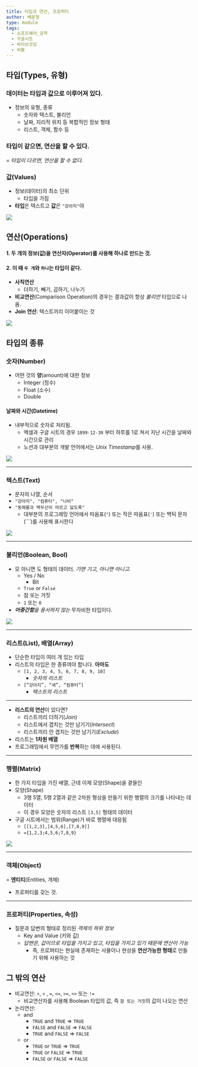 ```yaml
---
title: 타입과 연산, 프로퍼티
author: 배문형
type: module
tags:
  - 소프트웨어_공학
  - 구글시트
  - 바이브코딩
  - 버블
---
```


## 타입(Types, 유형)

### 데이터는 타입과 값으로 이루어져 있다.

- 정보의 유형, 종류
    - 숫자와 텍스트, 불리언
    - 날짜, 지리적 위치 등 복합적인 정보 형태
    - 리스트, 객체, 함수 등

### 타입이 같으면, 연산을 할 수 있다.

= *타입이 다르면, 연산을 할 수 없다.*

### 값(Values)

- 정보(데이터)의 최소 단위
    - 타입을 가짐
- **타입**은 텍스트고 **값**은 `"강아지"`야

![](../attachments/types-types.png)

## 연산(Operations)

#### 1. 두 개의 정보(값)을 연산자(Operator)를 사용해 하나로 만드는 것.
#### 2. 이 때 `두 개`와 `하나`는 타입이 같다.

- **사칙연산**
	- 더하기, 빼기, 곱하기, 나누기
- **비교연산**(Comparison Operation)의 경우는 결과값이 항상 *불리언* 타입으로 나옴.
- **Join 연산**: 텍스트끼리 이어붙이는 것

![](../attachments/types-operation.png)

## 타입의 종류

### 숫자(Number)

- 어떤 것의 **양**(amount)에 대한 정보
	- Integer (정수)
	- Float (소수)
	- Double

#### 날짜와 시간(Datetime)

- 내부적으로 숫자로 처리됨.
	- 엑셀과 구글 시트의 경우 `1899-12-30` 부터 하루를 1로 쳐서 지난 시간을 날짜와 시간으로 관리
	- 노션과 대부분의 개발 언어에서는 *Unix Timestamp*를 사용.

![](../attachments/types-numbers.png)

---

### 텍스트(Text)

- 문자의 나열, 순서
- `"강아지", "컴퓨터", "나비"`
- `"동해물과 백두산이 마르고 닳도록"`
	- 대부분의 프로그래밍 언어에서 따옴표(`"`) 또는 작은 따옴표(`'`) 또는 백틱 문자(`\``)를 사용해 표시한다

![](../attachments/types-string.png)

---

### 불리언(Boolean, Bool)

- 모 아니면 도 형태의 데이터. *기면 기고, 아니면 아니고.*
	- Yes / No
		- Bit
	- `True` or `False`
	- 참 또는 거짓
	- `1` 또는 `0`
- _**어중간함**을 용서하지 않는_ 무자비한 타입이다.

![](../attachments/types-boolean.png)

---

### 리스트(List), 배열(Array)

- 단순한 타입이 여러 개 있는 타입
- 리스트의 타입은 한 종류여야 합니다. **아마도**
	- `[1, 2, 3, 4, 5, 6, 7, 8, 9, 10]`
		- *숫자의 리스트*
	- `[”강아지”, “새”, “컴퓨터”]`
		- *텍스트의 리스트*

***

- **리스트의 연산**이 있다면?
	- 리스트끼리 더하기(*Join*)
	- 리스트에서 겹치는 것만 남기기(*Intersect*)
	- 리스트끼리 안 겹치는 것만 남기기(*Exclude*)
- 리스트는 **1차원 배열**
- 프로그래밍에서 무언가를 **반복**하는 데에 사용된다.

---

### 행렬(Matrix)

- 한 가지 타입을 가진 배열, 근데 이제 모양(Shape)을 곁들인
- 모양(Shape)
	- 3행 5열, 5행 2열과 같은 2차원 형상을 만들기 위한 행렬의 크기를 나타내는 데이터
	- 이 경우 모양은 숫자의 리스트 `[3,5]` 형태의 데이터
- 구글 시트에서는 범위(Range)가 바로 행렬에 대응됨
	- `[[1,2,3],[4,5,6],[7,8,9]]`
	- `={1,2,3;4,5,6;7,8,9}`

![](../attachments/types-matrix.png)

---

### **객체**(Object)

= **엔티티**(Entities, 개체)
- 프로퍼티를 갖는 것.

***

### 프로퍼티(Properties, 속성)

- 질문과 답변의 형태로 정리된 *객체의 하위 정보*
    - Key and Value (키와 값)
	- *답변은, 값이므로 타입을 가지고 있고*, *타입을 가지고 있기 때문에 연산이 가능*
		- 즉, 프로퍼티는 현실에 존재하는 사물이나 현상을 **연산가능한 형태**로 만들기 위해 사용하는 것

## 그 밖의 연산

- 비교연산: `>`, `<` , `=`, `<=`, `>=`, `<>` 또는 `!=`
	- 비교연산자를 사용해 Boolean 타입의 값, 즉 `참 또는 거짓`의 값이 나오는 연산
- 논리연산:
	- and
		- `TRUE` and `TRUE` => `TRUE`
		- `FALSE` and `FALSE` => `FALSE`
		- `TRUE` and `FALSE` => `FALSE`
	- or
		- `TRUE` or `TRUE` => `TRUE`
		- `TRUE` or `FALSE` => `TRUE`
		- `FALSE` or `FALSE` => `FALSE`